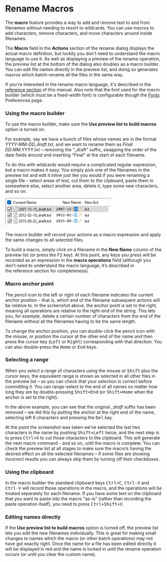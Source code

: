 # Rename Macros

The **macro** feature provides a way to add and remove text to and from filenames without needing to resort to wildcards. You can use macros to add characters, remove characters, and move characters around inside filenames.

The **Macro** field in the **Actions** section of the rename dialog displays the actual macro definition, but luckily you don't need to understand the macro language to use it. As well as displaying a preview of the rename operation, the preview list at the bottom of the dialog also doubles as a macro builder. You can edit file names directly in the preview list, and doing so generates macros which batch-rename all the files in the same way.

If you're interested in the rename macro language, it's described in the [reference section](/Manual/reference/rename_macro_language.md) of this manual. Also note that the font used for the macro builder (which must be a fixed-width font) is configurable though the [Fonts](/Manual/preferences/preferences_categories/colors_and_fonts/fonts.md) Preferences page.

### Using the macro builder

To use the macro builder, make sure the **Use preview list to build macros** option is turned on.

For example, say we have a bunch of files whose names are in the format *YYYY-MM-DD_draft.txt*, and we want to rename them as *Final DD.MM.YYYY.txt* – removing the “\_draft” suffix, swapping the order of the date fields around and inserting “Final” at the start of each filename.

To do this with wildcards would require a complicated regular expression, but a macro makes it easy. You simply pick one of the filenames in the preview list and edit it inline just like you would if you were renaming a single file – select areas of text, cut them to the clipboard, paste them in somewhere else, select another area, delete it, type some new characters, and so on.

![](/Manual/images/media/13/rename_macro_builder.png)

The macro builder will record your actions as a macro expression and apply the same changes to all selected files.

To build a macro, simply click on a filename in the **New Name** column of the preview list (or press the <kbd>F2</kbd> key). At this point, any keys you press will be recorded as an expression in the **macro operations** field (although you don’t need to understand the macro language, it’s described in the reference section for completeness).

### Macro anchor point

The pencil icon to the left or right of each filename indicates the current anchor position – that is, which end of the filename subsequent actions will be relative to. In the screenshot above, the anchor point is set to the right, meaning all operations are relative to the right-end of the string. This lets you, for example, delete a certain number of characters from the end of the filename without all the filenames having to be the same length.

To change the anchor position, you can double-click the pencil icon with the mouse, or position the cursor at the other end of the name and then press the cursor key (<kbd>Left</kbd> or <kbd>Right</kbd>) corresponding with that direction. You can also double-press the <kbd>Home</kbd> or <kbd>End</kbd> keys.

### Selecting a range

When you select a range of characters using the mouse or <kbd>Shift</kbd> plus the cursor keys, the equivalent range is shown as selected in all other files in the preview list – so you can check that your selection is correct before committing it. You can range-select to the end of all names no matter how long they are by double-pressing <kbd>Shift+End</kbd> (or <kbd>Shift+Home</kbd> when the anchor is set to the right).

In the above example, you can see that the original *\_draft* suffix has been removed – we did this by putting the anchor at the right end of the name, selecting left 6 characters and pressing the <kbd>Del</kbd> key.

At the point the screenshot was taken we’ve selected the last two characters in the name by pushing <kbd>Shift+Left</kbd> twice, and the next step is to press <kbd>Ctrl+X</kbd> to cut those characters to the clipboard. This will generate the next macro command - and so on, until the macro is complete. You can check the preview list at all stages to make sure the macro’s having the desired effect on all the selected filenames – if some files are showing incorrect results you can always skip them by turning off their checkboxes.

### Using the clipboard

In the macro builder the standard clipboard keys <kbd>Ctrl+C</kbd>, <kbd>Ctrl-X</kbd> and <kbd>Ctrl-V</kbd> will record those operations in the macro, and the operations will be treated separately for each filename. If you have some text on the clipboard that you want to paste into the macro "as-is" (rather than recording the paste operation itself), you need to press <kbd>Ctrl+Shift+V</kbd>.

### Editing names directly

If the **Use preview list to build macros** option is turned off, the preview list lets you edit the new filenames individually. This is great for making small changes to names which the macro (or other batch operations) may not have got exactly right. Once the name for a file has been edited directly it will be displayed in red and the name is locked in until the rename operation occurs (or until you clear the custom name).

